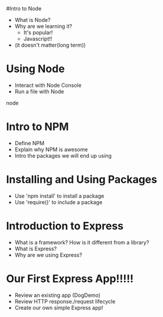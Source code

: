 #Intro to Node

* What is Node?
* Why are we learning it?
    * It's popular!
    * Javascript!!
* (it doesn't matter(long term))


# Using Node

* Interact with Node Console
* Run a file with Node

node <filename>

# Intro to NPM

* Define NPM
* Explain why NPM is awesome
* Intro the packages we will end up using

# Installing and Using Packages

* Use 'npm install' to install a package
* Use 'require()' to include a package

# Introduction to Express

* What is a framework? How is it different from a library?
* What is Express?
* Why are we using Express?

# Our First Express App!!!!!

* Review an existing app (DogDemo)
* Review HTTP response./request lifecycle
* Create our own simple Express app!
